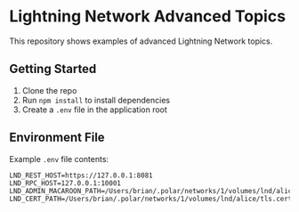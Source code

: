 # Lightning Network Advanced Topics

This repository shows examples of advanced Lightning Network topics.

## Getting Started

1. Clone the repo
1. Run `npm install` to install dependencies
1. Create a `.env` file in the application root

## Environment File

Example `.env` file contents:

```
LND_REST_HOST=https://127.0.0.1:8081
LND_RPC_HOST=127.0.0.1:10001
LND_ADMIN_MACAROON_PATH=/Users/brian/.polar/networks/1/volumes/lnd/alice/data/chain/bitcoin/regtest/admin.macaroon
LND_CERT_PATH=/Users/brian/.polar/networks/1/volumes/lnd/alice/tls.cert
```
